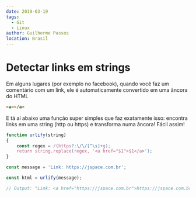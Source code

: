 ```yaml
---
date: 2019-03-19
tags:
  - Git
  - Linux
author: Guilherme Passos
location: Brasil
---
```


# Detectar links em strings

Em alguns lugares (por exemplo no facebook), quando você faz um comentário com um link, ele é automaticamente convertido em uma âncora do HTML

```html
<a></a>
```

E tá aí abaixo uma função super simples que faz exatamente isso: encontra links em uma string (http ou https) e transforma numa âncora! Fácil assim!

```javascript
function urlify(string)
{
    const regex = /(https?:\/\/[^\s]+g);
    return string.replace(regex, '<a href="$1">$1</a>');
}

const message = 'Link: https://jspace.com.br';

const html = urlify(message);

// Output: "Link: <a href="https://jspace.com.br">https://jspace.com.br</a>"
```
